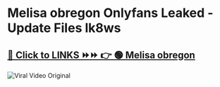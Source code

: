 
 # Melisa obregon Onlyfans Leaked - Update Files lk8ws

## <h2><a href="https://clipsfans.com/Melisa_obregon&ref=git">🔗 Click to LINKS ⏩⏩ 👉 🟢 Melisa obregon </a></h2>

<a href="https://clipsfans.com/Melisa_obregon&ref=git" rel="nofollow" data-target="animated-image.originalLink"><img src="https://i.ibb.co.com/xMMVF88/686577567.gif" alt="Viral Video Original" style="max-width: 100%; display: inline-block;" data-target="animated-image.originalImage"></a>

